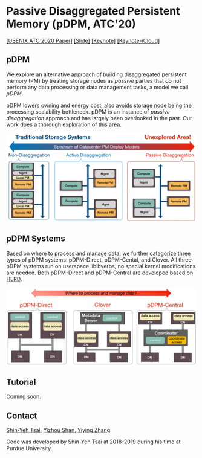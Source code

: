 # Passive Disaggregated Persistent Memory (pDPM, ATC'20)

[[USENIX ATC 2020 Paper]](https://cseweb.ucsd.edu/~yiying/pDPM-ATC20.pdf)
[[Slide]](./Documentation/atc20-paper177-presentation-slides.pdf)
[[Keynote]](./Documentation/ATC20-pDPM-07-2020-long.key)
[[Keynote-iCloud]](https://www.icloud.com/keynote/0Ox0HGeoa5L1pQ7txzyU_RkUA#ATC20-pDPM-iCloud-Public)

## pDPM

We explore an alternative approach of building disaggregated persistent memory (PM) by treating storage nodes as _passive_ parties that do not perform any data processing or data management tasks, a model we call _pDPM_.

pDPM lowers owning and energy cost, also avoids storage node being the processing scalability bottleneck. pDPM is an instance of _passive disaggregation_ approach and has largely been overlooked in the past. Our work does a thorough exploration of this area.

<p align="center">
<img src="./Documentation/disaggregation-research-spectrum.png" >
</p>

## pDPM Systems

Based on where to process and manage data, we further catagorize three types of pDPM systems: pDPM-Direct, pDPM-Cental, and Clover. All three pDPM systems run on userspace libibverbs, no special kernel modifications are needed. Both pDPM-Direct and pDPM-Central are developed based on [HERD](https://github.com/efficient/rdma_bench/tree/master/herd).

<p align="center">
<img src="./Documentation/pDPM-systems.png" >
</p>

## Tutorial

Coming soon.

## Contact

[Shin-Yeh Tsai](https://www.cs.purdue.edu/homes/tsai46/),
[Yizhou Shan](http://lastweek.io),
[Yiying Zhang](https://cseweb.ucsd.edu/~yiying/).

Code was developed by Shin-Yeh Tsai at 2018-2019 during his time at Purdue University.
